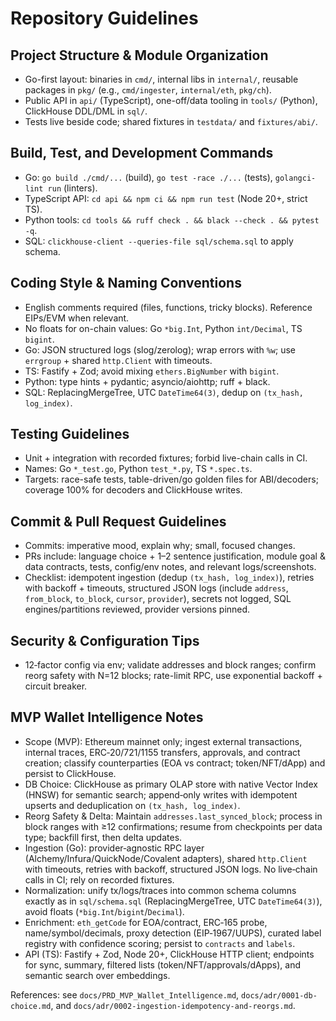 # Repository Guidelines

## Project Structure & Module Organization
- Go-first layout: binaries in `cmd/`, internal libs in `internal/`, reusable packages in `pkg/` (e.g., `cmd/ingester`, `internal/eth`, `pkg/ch`).
- Public API in `api/` (TypeScript), one-off/data tooling in `tools/` (Python), ClickHouse DDL/DML in `sql/`.
- Tests live beside code; shared fixtures in `testdata/` and `fixtures/abi/`.

## Build, Test, and Development Commands
- Go: `go build ./cmd/...` (build), `go test -race ./...` (tests), `golangci-lint run` (linters).
- TypeScript API: `cd api && npm ci && npm run test` (Node 20+, strict TS).
- Python tools: `cd tools && ruff check . && black --check . && pytest -q`.
- SQL: `clickhouse-client --queries-file sql/schema.sql` to apply schema.

## Coding Style & Naming Conventions
- English comments required (files, functions, tricky blocks). Reference EIPs/EVM when relevant.
- No floats for on-chain values: Go `*big.Int`, Python `int/Decimal`, TS `bigint`.
- Go: JSON structured logs (slog/zerolog); wrap errors with `%w`; use `errgroup` + shared `http.Client` with timeouts.
- TS: Fastify + Zod; avoid mixing `ethers.BigNumber` with `bigint`.
- Python: type hints + pydantic; asyncio/aiohttp; ruff + black.
- SQL: ReplacingMergeTree, UTC `DateTime64(3)`, dedup on `(tx_hash, log_index)`.

## Testing Guidelines
- Unit + integration with recorded fixtures; forbid live-chain calls in CI.
- Names: Go `*_test.go`, Python `test_*.py`, TS `*.spec.ts`.
- Targets: race-safe tests, table-driven/go golden files for ABI/decoders; coverage 100% for decoders and ClickHouse writes.

## Commit & Pull Request Guidelines
- Commits: imperative mood, explain why; small, focused changes.
- PRs include: language choice + 1–2 sentence justification, module goal & data contracts, tests, config/env notes, and relevant logs/screenshots.
- Checklist: idempotent ingestion (dedup `(tx_hash, log_index)`), retries with backoff + timeouts, structured JSON logs (include `address`, `from_block`, `to_block`, `cursor`, `provider`), secrets not logged, SQL engines/partitions reviewed, provider versions pinned.

## Security & Configuration Tips
- 12‑factor config via env; validate addresses and block ranges; confirm reorg safety with N=12 blocks; rate-limit RPC, use exponential backoff + circuit breaker.

## MVP Wallet Intelligence Notes
- Scope (MVP): Ethereum mainnet only; ingest external transactions, internal traces, ERC‑20/721/1155 transfers, approvals, and contract creation; classify counterparties (EOA vs contract; token/NFT/dApp) and persist to ClickHouse.
- DB Choice: ClickHouse as primary OLAP store with native Vector Index (HNSW) for semantic search; append‑only writes with idempotent upserts and deduplication on `(tx_hash, log_index)`.
- Reorg Safety & Delta: Maintain `addresses.last_synced_block`; process in block ranges with ≥12 confirmations; resume from checkpoints per data type; backfill first, then delta updates.
- Ingestion (Go): provider‑agnostic RPC layer (Alchemy/Infura/QuickNode/Covalent adapters), shared `http.Client` with timeouts, retries with backoff, structured JSON logs. No live‑chain calls in CI; rely on recorded fixtures.
- Normalization: unify tx/logs/traces into common schema columns exactly as in `sql/schema.sql` (ReplacingMergeTree, UTC `DateTime64(3)`), avoid floats (`*big.Int`/`bigint`/`Decimal`).
- Enrichment: `eth_getCode` for EOA/contract, ERC‑165 probe, name/symbol/decimals, proxy detection (EIP‑1967/UUPS), curated label registry with confidence scoring; persist to `contracts` and `labels`.
- API (TS): Fastify + Zod, Node 20+, ClickHouse HTTP client; endpoints for sync, summary, filtered lists (token/NFT/approvals/dApps), and semantic search over embeddings.

References: see `docs/PRD_MVP_Wallet_Intelligence.md`, `docs/adr/0001-db-choice.md`, and `docs/adr/0002-ingestion-idempotency-and-reorgs.md`.
